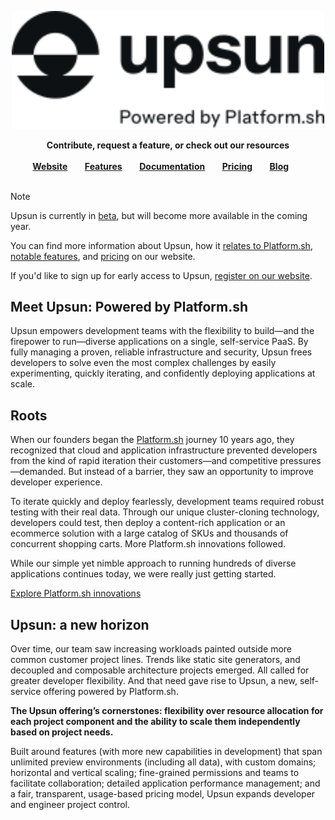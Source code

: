 <p align="center">
<a href="https://www.upsun.com/">
<img src="https://github.com/upsun/.github/blob/main/profile/logo.svg?raw=true" width="500px">
</a>
</p>

<p align="center">
<strong>Contribute, request a feature, or check out our resources</strong>
<br />
<br />
<!-- <a href="https://community.platform.sh"><strong>Join our community</strong></a>&nbsp&nbsp&nbsp&nbsp&nbsp&nbsp -->
<a href="https://upsun.com/"><strong>Website</strong></a>&nbsp&nbsp&nbsp&nbsp&nbsp&nbsp
<a href="https://upsun.com/features/"><strong>Features</strong></a>&nbsp&nbsp&nbsp&nbsp&nbsp&nbsp
<a href="https://docs.upsun.com"><strong>Documentation</strong></a>&nbsp&nbsp&nbsp&nbsp&nbsp&nbsp
<a href="https://upsun.com/pricing/"><strong>Pricing</strong></a>&nbsp&nbsp&nbsp&nbsp&nbsp&nbsp
<a href="https://upsun.com/blog/"><strong>Blog</strong></a>&nbsp&nbsp&nbsp&nbsp&nbsp&nbsp
<br /><br />
</p>

> [!NOTE]
> Upsun is currently in [beta](https://upsun.com/register/), but will become more available in the coming year. 
>
> You can find more information about Upsun, how it [relates to Platform.sh](https://upsun.com/blog/upsun-origin-story/), [notable features](https://upsun.com/features/), and [pricing](https://upsun.com/pricing/) on our website.
> 
> If you'd like to sign up for early access to Upsun, [register on our website](https://upsun.com/register/). 

## Meet Upsun: Powered by Platform.sh

Upsun empowers development teams with the flexibility to build—and the firepower to run—diverse applications on a single, self-service PaaS. By fully managing a proven, reliable infrastructure and security, Upsun frees developers to solve even the most complex challenges by easily experimenting, quickly iterating, and confidently deploying applications at scale.

## Roots

When our founders began the [Platform.sh](https://upsun.com/blog/upsun-origin-story/) journey 10 years ago, they recognized that cloud and application infrastructure prevented developers from the kind of rapid iteration their customers—and competitive pressures—demanded. But instead of a barrier, they saw an opportunity to improve developer experience.

To iterate quickly and deploy fearlessly, development teams required robust testing with their real data. Through our unique cluster-cloning technology, developers could test, then deploy a content-rich application or an ecommerce solution with a large catalog of SKUs and thousands of concurrent shopping carts. More Platform.sh innovations followed.

While our simple yet nimble approach to running hundreds of diverse applications continues today, we were really just getting started.

[Explore Platform.sh innovations](https://upsun.com/blog/upsun-origin-story/)

## Upsun: a new horizon

Over time, our team saw increasing workloads painted outside more common customer project lines. Trends like static site generators, and decoupled and composable architecture projects emerged. All called for greater developer flexibility. And that need gave rise to Upsun, a new, self-service offering powered by Platform.sh.

**The Upsun offering’s cornerstones: flexibility over resource allocation for each project component and the ability to scale them independently based on project needs.**

Built around features (with more new capabilities in development) that span unlimited preview environments (including all data), with custom domains; horizontal and vertical scaling; fine-grained permissions and teams to facilitate collaboration; detailed application performance management; and a fair, transparent, usage-based pricing model, Upsun expands developer and engineer project control.
